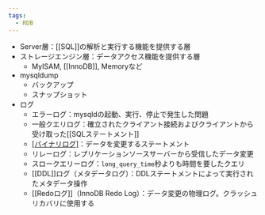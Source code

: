 ```yaml
---
tags:
  - RDB
---
```

- Server層：[[SQL]]の解析と実行する機能を提供する層
- ストレージエンジン層：データアクセス機能を提供する層
	- MyISAM, [[InnoDB]], Memoryなど
- mysqldump
	- バックアップ
	- スナップショット
- ログ
	- エラーログ：mysqldの起動、実行、停止で発生した問題
	- 一般クエリログ：確立されたクライアント接続およびクライアントから受け取った[[SQLステートメント]]
	- [[バイナリログ]](binlog)：データを変更するステートメント
	- リレーログ：レプリケーションソースサーバーから受信したデータ変更
	- スロークエリーログ：`long_query_time`秒よりも時間を要したクエリ
	- [[DDL]]ログ（メタデータログ）：DDLステートメントによって実行されたメタデータ操作
	- [[Redoログ]]（InnoDB Redo Log）：データ変更の物理ログ。クラッシュリカバリに使用する